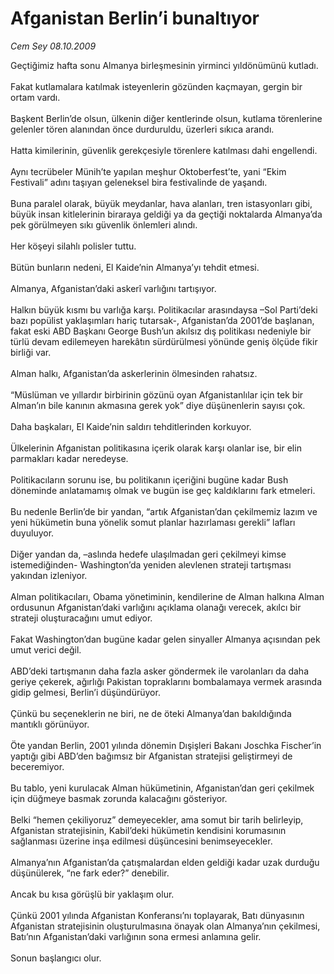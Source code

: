 # Afganistan Berlin’i bunaltıyor

*Cem Sey 08.10.2009*

<div class="taraf_structure_2col_1zq">
<div class="margen_n">



 <p>Geçtiğimiz hafta sonu Almanya birleşmesinin yirminci yıldönümünü kutladı. <br/><br/>Fakat kutlamalara katılmak isteyenlerin gözünden kaçmayan, gergin bir ortam vardı. <br/><br/>Başkent Berlin’de olsun, ülkenin diğer kentlerinde olsun, kutlama törenlerine gelenler tören alanından önce durduruldu, üzerleri sıkıca arandı. <br/><br/>Hatta kimilerinin, güvenlik gerekçesiyle törenlere katılması dahi engellendi. <br/><br/>Aynı tecrübeler Münih’te yapılan meşhur Oktoberfest’te, yani “Ekim Festivali” adını taşıyan geleneksel bira festivalinde de yaşandı. <br/><br/>Buna paralel olarak, büyük meydanlar, hava alanları, tren istasyonları gibi, büyük insan kitlelerinin biraraya geldiği ya da geçtiği noktalarda Almanya’da pek görülmeyen sıkı güvenlik önlemleri alındı. <br/><br/>Her köşeyi silahlı polisler tuttu. <br/><br/>Bütün bunların nedeni, El Kaide’nin Almanya’yı tehdit etmesi. <br/><br/>Almanya, Afganistan’daki askerî varlığını tartışıyor. <br/><br/>Halkın büyük kısmı bu varlığa karşı. Politikacılar arasındaysa –Sol Parti’deki bazı popülist yaklaşımları hariç tutarsak-, Afganistan’da 2001’de başlanan, fakat eski ABD Başkanı George Bush’un akılsız dış politikası nedeniyle bir türlü devam edilemeyen harekâtın sürdürülmesi yönünde geniş ölçüde fikir birliği var. <br/><br/>Alman halkı, Afganistan’da askerlerinin ölmesinden rahatsız. <br/><br/>“Müslüman ve yıllardır birbirinin gözünü oyan Afganistanlılar için tek bir Alman’ın bile kanının akmasına gerek yok” diye düşünenlerin sayısı çok. <br/><br/>Daha başkaları, El Kaide’nin saldırı tehditlerinden korkuyor. <br/><br/>Ülkelerinin Afganistan politikasına içerik olarak karşı olanlar ise, bir elin parmakları kadar neredeyse. <br/><br/>Politikacıların sorunu ise, bu politikanın içeriğini bugüne kadar Bush döneminde anlatamamış olmak ve bugün ise geç kaldıklarını fark etmeleri. <br/><br/>Bu nedenle Berlin’de bir yandan, “artık Afganistan’dan çekilmemiz lazım ve yeni hükümetin buna yönelik somut planlar hazırlaması gerekli” lafları duyuluyor. <br/><br/>Diğer yandan da, –aslında hedefe ulaşılmadan geri çekilmeyi kimse istemediğinden- Washington’da yeniden alevlenen strateji tartışması yakından izleniyor. <br/><br/>Alman politikacıları, Obama yönetiminin, kendilerine de Alman halkına Alman ordusunun Afganistan’daki varlığını açıklama olanağı verecek, akılcı bir strateji oluşturacağını umut ediyor. <br/><br/>Fakat Washington’dan bugüne kadar gelen sinyaller Almanya açısından pek umut verici değil. <br/><br/>ABD’deki tartışmanın daha fazla asker göndermek ile varolanları da daha geriye çekerek, ağırlığı Pakistan topraklarını bombalamaya vermek arasında gidip gelmesi, Berlin’i düşündürüyor. <br/><br/>Çünkü bu seçeneklerin ne biri, ne de öteki Almanya’dan bakıldığında mantıklı görünüyor. <br/><br/>Öte yandan Berlin, 2001 yılında dönemin Dışişleri Bakanı Joschka Fischer’in yaptığı gibi ABD’den bağımsız bir Afganistan stratejisi geliştirmeyi de beceremiyor. <br/><br/>Bu tablo, yeni kurulacak Alman hükümetinin, Afganistan’dan geri çekilmek için düğmeye basmak zorunda kalacağını gösteriyor. <br/><br/>Belki “hemen çekiliyoruz” demeyecekler, ama somut bir tarih belirleyip, Afganistan stratejisinin, Kabil’deki hükümetin kendisini korumasının sağlanması üzerine inşa edilmesi düşüncesini benimseyecekler. <br/><br/>Almanya’nın Afganistan’da çatışmalardan elden geldiği kadar uzak durduğu düşünülerek, “ne fark eder?” denebilir. <br/><br/>Ancak bu kısa görüşlü bir yaklaşım olur. <br/><br/>Çünkü 2001 yılında Afganistan Konferansı’nı toplayarak, Batı dünyasının Afganistan stratejisinin oluşturulmasına önayak olan Almanya’nın çekilmesi, Batı’nın Afganistan’daki varlığının sona ermesi anlamına gelir. <br/><br/>Sonun başlangıcı olur.</p>
<br/>
<br/>
<br/>



<br/>


<div id="taraf_not">
</div>

</div>


</div>
